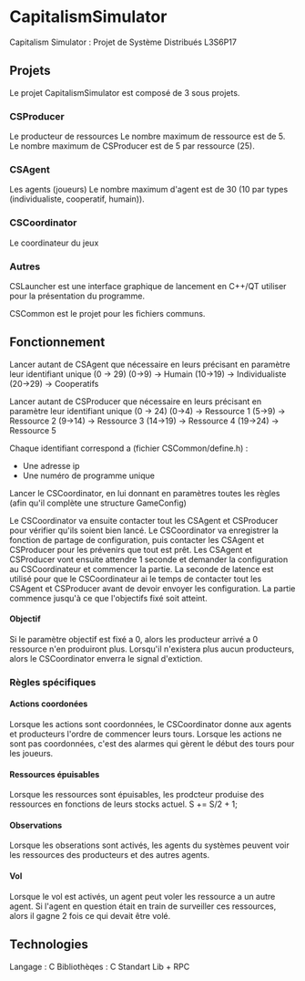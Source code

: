 # CapitalismSimulator
Capitalism Simulator : Projet de Système Distribués L3S6P17


## Projets
Le projet CapitalismSimulator est composé de 3 sous projets.

### CSProducer
Le producteur de ressources
Le nombre maximum de ressource est de 5.
Le nombre maximum de CSProducer est de 5 par ressource (25).

### CSAgent
Les agents (joueurs)
Le nombre maximum d'agent est de 30 (10 par types (individualiste, cooperatif, humain)).

### CSCoordinator
Le coordinateur du jeux

### Autres

CSLauncher est une interface graphique de lancement en C++/QT utiliser pour la présentation du programme.

CSCommon est le projet pour les fichiers communs.


## Fonctionnement

Lancer autant de CSAgent que nécessaire en leurs précisant en paramètre leur identifiant unique (0 -> 29)
(0->9) -> Humain
(10->19) -> Individualiste
(20->29) -> Cooperatifs

Lancer autant de CSProducer que nécessaire en leurs précisant en paramètre leur identifiant unique (0 -> 24)
(0->4) -> Ressource 1
(5->9) -> Ressource 2
(9->14) -> Ressource 3
(14->19) -> Ressource 4
(19->24) -> Ressource 5

Chaque identifiant correspond a (fichier CSCommon/define.h) :
- Une adresse ip
- Une numéro de programme unique

Lancer le CSCoordinator, en lui donnant en paramètres toutes les règles (afin qu'il complète une structure GameConfig)

Le CSCoordinator va ensuite contacter tout les CSAgent et CSProducer pour vérifier qu'ils soient bien lancé.
Le CSCoordinator va enregistrer la fonction de partage de configuration, puis contacter les CSAgent et CSProducer
pour les prévenirs que tout est prêt.
Les CSAgent et CSProducer vont ensuite attendre 1 seconde et demander la configuration au CSCoordinateur et commencer la partie.
La seconde de latence est utilisé pour que le CSCoordinateur ai le temps de contacter tout les CSAgent et CSProducer
avant de devoir envoyer les configuration.
La partie commence jusqu'à ce que l'objectifs fixé soit atteint.

#### Objectif
Si le paramètre objectif est fixé a 0, alors les producteur arrivé a 0 ressource n'en produiront plus.
Lorsqu'il n'existera plus aucun producteurs, alors le CSCoordinator enverra le signal d'extiction.

### Règles spécifiques

#### Actions coordonées
Lorsque les actions sont coordonnées, le CSCoordinator donne aux agents et producteurs l'ordre de commencer leurs tours.
Lorsque les actions ne sont pas coordonnées, c'est des alarmes qui gèrent le début des tours pour les joueurs.

#### Ressources épuisables
Lorsque les ressources sont épuisables, les prodcteur produise des ressources en fonctions de leurs stocks actuel.
S += S/2 + 1;

#### Observations
Lorsque les obserations sont activés, les agents du systèmes peuvent voir les ressources des producteurs et des autres agents.

#### Vol
Lorsque le vol est activés, un agent peut voler les ressource a un autre agent. Si l'agent en question était en train de surveiller
ces ressources, alors il gagne 2 fois ce qui devait être volé.

## Technologies
Langage : C
Bibliothèqes : C Standart Lib + RPC

